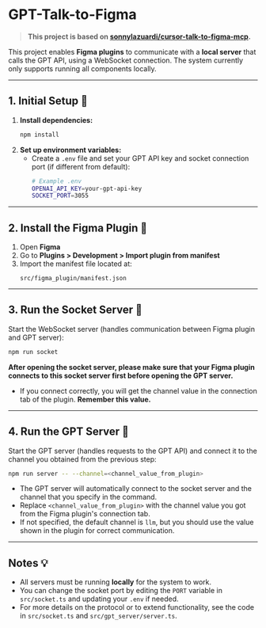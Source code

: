 # GPT-Talk-to-Figma

> **This project is based on [sonnylazuardi/cursor-talk-to-figma-mcp](https://github.com/sonnylazuardi/cursor-talk-to-figma-mcp).**

This project enables **Figma plugins** to communicate with a **local server** that calls the GPT API, using a WebSocket connection. The system currently only supports running all components locally.

---

## 1. Initial Setup 📝

1. **Install dependencies:**
   ```bash
   npm install
   ```
2. **Set up environment variables:**
   - Create a `.env` file and set your GPT API key and socket connection port (if different from default):
     ```bash
     # Example .env
     OPENAI_API_KEY=your-gpt-api-key
     SOCKET_PORT=3055
     ```

---

## 2. Install the Figma Plugin 🎨

1. Open **Figma**
2. Go to **Plugins > Development > Import plugin from manifest**
3. Import the manifest file located at:
   ```
   src/figma_plugin/manifest.json
   ```

---

## 3. Run the Socket Server 🔌

Start the WebSocket server (handles communication between Figma plugin and GPT server):

```bash
npm run socket
```

**After opening the socket server, please make sure that your Figma plugin connects to this socket server first before opening the GPT server.**

- If you connect correctly, you will get the channel value in the connection tab of the plugin. **Remember this value.**

---

## 4. Run the GPT Server 🤖

Start the GPT server (handles requests to the GPT API) and connect it to the channel you obtained from the previous step:

```bash
npm run server -- --channel=<channel_value_from_plugin>
```

- The GPT server will automatically connect to the socket server and the channel that you specify in the command.
- Replace `<channel_value_from_plugin>` with the channel value you got from the Figma plugin's connection tab.
- If not specified, the default channel is `llm`, but you should use the value shown in the plugin for correct communication.

---

## Notes 💡

- All servers must be running **locally** for the system to work.
- You can change the socket port by editing the `PORT` variable in `src/socket.ts` and updating your `.env` if needed.
- For more details on the protocol or to extend functionality, see the code in `src/socket.ts` and `src/gpt_server/server.ts`.
